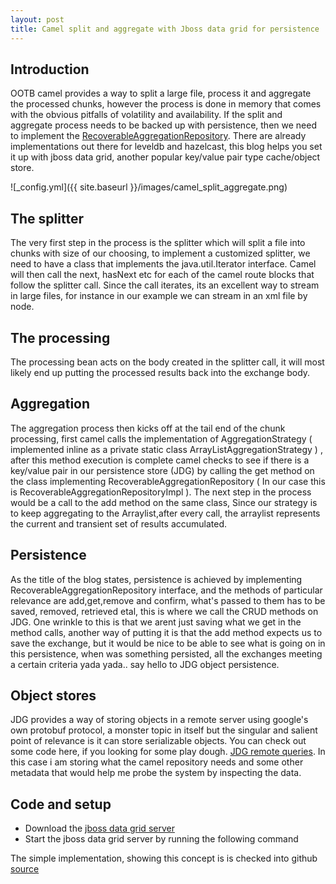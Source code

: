 ```yaml
---
layout: post
title: Camel split and aggregate with Jboss data grid for persistence
---
```


## Introduction

OOTB camel provides a way to split a large file, process it and aggregate the processed chunks, however the process
is done in memory that comes with the obvious pitfalls of volatility and availability. If the split and aggregate process
needs to be backed up with persistence, then we need to implement the [RecoverableAggregationRepository](
https://camel.apache.org/maven/camel-2.15.0/camel-core/apidocs/org/apache/camel/spi/RecoverableAggregationRepository.html).
There are already implementations out there for leveldb and hazelcast, this blog helps you set it up with jboss data grid,
another popular key/value pair type cache/object store.



![_config.yml]({{ site.baseurl }}/images/camel_split_aggregate.png)


## The splitter

The very first step in the process is the splitter which will split a file into chunks with size of our choosing, to implement
a customized splitter, we need to have a class that implements the java.util.Iterator interface. Camel will then
call the next, hasNext etc for each of the camel route blocks that follow the splitter call. Since the call iterates, its an
excellent way to stream in large files, for instance in our example we can stream in an xml file by node.

## The processing

The processing bean acts on the body created in the splitter call, it will most likely end up putting the processed results
back into the exchange body.

## Aggregation

The aggregation process then kicks off at the tail end of the chunk processing, first camel calls the implementation
of AggregationStrategy ( implemented inline as a private static class ArrayListAggregationStrategy ) , after this method execution
is complete camel checks to see if there is a key/value pair in our persistence store (JDG) by calling the get method on the class
implementing RecoverableAggregationRepository ( In our case this is RecoverableAggregationRepositoryImpl ).
The next step in the process would be a call to the add method on the same class, Since our strategy is to keep
aggregating to the Arraylist,after every call, the arraylist represents the current and transient set of results accumulated.

## Persistence

As the title of the blog states, persistence is achieved by implementing RecoverableAggregationRepository interface, and the methods
of particular relevance are add,get,remove and confirm, what's passed to them has to be saved, removed, retrieved etal, this is where
we call the CRUD methods on JDG. One wrinkle to this is that we arent just saving what we get in the method calls, another way of putting it is
that the add method expects us to save the exchange, but it would be nice to be able to see what is going on in this persistence, when was
something persisted, all the exchanges meeting a certain criteria yada yada.. say hello to JDG object persistence.

## Object stores

JDG provides a way of storing objects in a remote server using google's own protobuf protocol, a monster topic in itself but the singular and
salient point of relevance is it can store serializable objects. You can check out some code here, if you looking for some play dough.
[JDG remote queries](https://github.com/svsvenu/poc/tree/master/jdg-remote-query). In this case i am storing what the camel repository
needs and some other metadata that would help me probe the system by inspecting the data.

## Code and setup



- Download the [jboss data grid server](https://developers.redhat.com/download-manager/file/jboss-datagrid-6.4.0.GA.zip)
- Start the jboss data grid server by running the following command



The simple implementation, showing this concept is is checked into github [source](https://github.com/svsvenu/poc/tree/master/camel-split-aggregate)